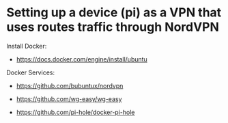 # Setting up a device (pi) as a VPN that uses routes traffic through NordVPN

Install Docker:
- https://docs.docker.com/engine/install/ubuntu

Docker Services:

- https://github.com/bubuntux/nordvpn

- https://github.com/wg-easy/wg-easy

- https://github.com/pi-hole/docker-pi-hole
